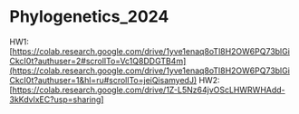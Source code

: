 # Phylogenetics_2024

HW1: [https://colab.research.google.com/drive/1yve1enaq8oTl8H2OW6PQ73blGiCkcI0t?authuser=2#scrollTo=Vc1Q8DDGTB4m](https://colab.research.google.com/drive/1yve1enaq8oTl8H2OW6PQ73blGiCkcI0t?authuser=1&hl=ru#scrollTo=jeiQisamyedJ)
HW2: [https://colab.research.google.com/drive/1Z-L5Nz64jvOScLHWRWHAdd-3kKdvlxEC?usp=sharing]

